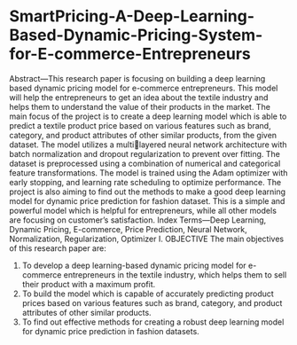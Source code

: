 # SmartPricing-A-Deep-Learning-Based-Dynamic-Pricing-System-for-E-commerce-Entrepreneurs
Abstract—This research paper is focusing on building a
deep learning based dynamic pricing model for e-commerce
entrepreneurs. This model will help the entrepreneurs to get
an idea about the textile industry and helps them to understand
the value of their products in the market. The main focus of
the project is to create a deep learning model which is able
to predict a textile product price based on various features
such as brand, category, and product attributes of other similar
products, from the given dataset. The model utilizes a multilayered neural network architecture with batch normalization
and dropout regularization to prevent over fitting. The dataset is
preprocessed using a combination of numerical and categorical
feature transformations. The model is trained using the Adam
optimizer with early stopping, and learning rate scheduling to
optimize performance. The project is also aiming to find out the
methods to make a good deep learning model for dynamic price
prediction for fashion dataset. This is a simple and powerful
model which is helpful for entrepreneurs, while all other models
are focusing on customer’s satisfaction.
Index Terms—Deep Learning, Dynamic Pricing, E-commerce,
Price Prediction, Neural Network, Normalization, Regularization,
Optimizer
I. OBJECTIVE
The main objectives of this research paper are:
1) To develop a deep learning-based dynamic pricing model
for e-commerce entrepreneurs in the textile industry,
which helps them to sell their product with a maximum
profit.
2) To build the model which is capable of accurately
predicting product prices based on various features such
as brand, category, and product attributes of other similar
products.
3) To find out effective methods for creating a robust deep
learning model for dynamic price prediction in fashion
datasets.
